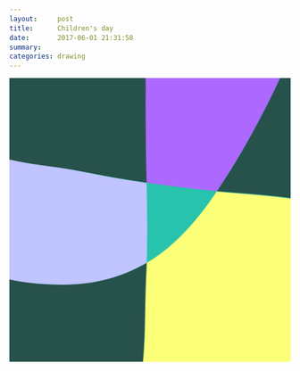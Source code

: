 ```yaml
---
layout:     post
title:      Children's day
date:       2017-06-01 21:31:58
summary:    
categories: drawing
---
```

![Children's day](/images/diary/Childrens-day.png ".")
